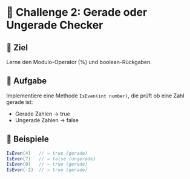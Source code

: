 # 🔷 Challenge 2: Gerade oder Ungerade Checker

## 🎯 Ziel
Lerne den Modulo-Operator (%) und boolean-Rückgaben.

## 📝 Aufgabe
Implementiere eine Methode `IsEven(int number)`, die prüft ob eine Zahl gerade ist:
- Gerade Zahlen → true
- Ungerade Zahlen → false

## 🧪 Beispiele
```csharp
IsEven(4)   // → true (gerade)
IsEven(7)   // → false (ungerade)
IsEven(0)   // → true (gerade)
IsEven(-2)  // → true (gerade)